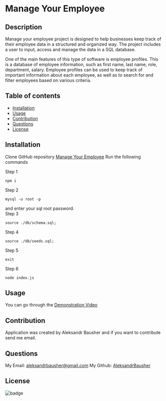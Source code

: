 # Manage Your Employee

## Description

Manage your employee project is designed to help businesses keep track of their employee data in a structured and organized way. The project includes a user to input, access and manage the data in a SQL database.

One of the main features of this type of software is employee profiles. This is a database of employee information, such as first name, last name, role, department, salary. Employee profiles can be used to keep track of important information about each employee, as well as to search for and filter employees based on various criteria.

## Table of contents

- [Installation](#installation)
- [Usage](#usage)
- [Contribution](#contribution)
- [Questions](#questions)
- [License](#license)

## Installation
Clone GitHub repository [Manage Your Employee](https://github.com/AleksandrBausher/manageyouremployee)
Run the following commands

Step 1
```
npm i
```
Step 2
```
mysql -u root -p
```
and enter your sql root password. <br>
Step 3
```
source ./db/schema.sql;
```
Step 4
```
source ./db/seeds.sql;
```
Step 5
```
exit
```
Step 6
```
node index.js
```

## Usage
You can go through the [Demonstration Video]()

## Contribution

Application was created by Aleksandr Bausher and if you want to contribute send me email.

## Questions

My Email:
[aleksandrbausher@gmail.com](mailto:aleksandrbausher@gmail.com)
My Github:
[AleksandrBausher](https://github.com/aleksandrbausher)

## License

![badge](https://img.shields.io/badge/license-MIT-blue)

